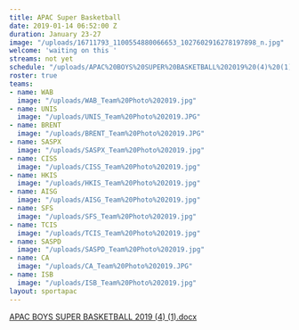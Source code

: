 ```yaml
---
title: APAC Super Basketball
date: 2019-01-14 06:52:00 Z
duration: January 23-27
image: "/uploads/16711793_1100554880066653_1027602916278197898_n.jpg"
welcome: 'waiting on this '
streams: not yet
schedule: "/uploads/APAC%20BOYS%20SUPER%20BASKETBALL%202019%20(4)%20(1).docx"
roster: true
teams:
- name: WAB
  image: "/uploads/WAB_Team%20Photo%202019.jpg"
- name: UNIS
  image: "/uploads/UNIS_Team%20Photo%202019.JPG"
- name: BRENT
  image: "/uploads/BRENT_Team%20Photo%202019.JPG"
- name: SASPX
  image: "/uploads/SASPX_Team%20Photo%202019.jpg"
- name: CISS
  image: "/uploads/CISS_Team%20Photo%202019.jpg"
- name: HKIS
  image: "/uploads/HKIS_Team%20Photo%202019.jpg"
- name: AISG
  image: "/uploads/AISG_Team%20Photo%202019.jpg"
- name: SFS
  image: "/uploads/SFS_Team%20Photo%202019.jpg"
- name: TCIS
  image: "/uploads/TCIS_Team%20Photo%202019.jpg"
- name: SASPD
  image: "/uploads/SASPD_Team%20Photo%202019.jpg"
- name: CA
  image: "/uploads/CA_Team%20Photo%202019.JPG"
- name: ISB
  image: "/uploads/ISB_Team%20Photo%202019.jpg"
layout: sportapac
---
```


[APAC BOYS SUPER BASKETBALL 2019 (4) (1).docx](/uploads/APAC%20BOYS%20SUPER%20BASKETBALL%202019%20(4)%20(1).docx)